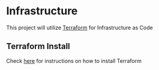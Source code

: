 # Infrastructure
This project will utilize [Terraform](https://www.terraform.io/) for Infrastructure as Code

## Terraform Install
Check [here](https://developer.hashicorp.com/terraform/tutorials/aws-get-started/install-cli) for instructions on how to install Terraform

